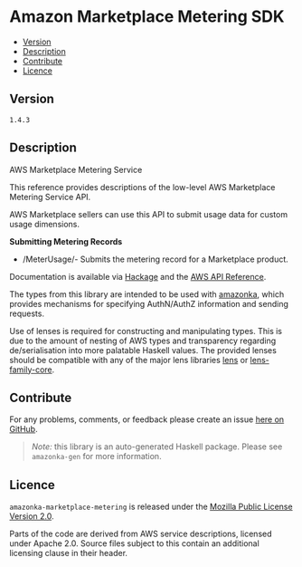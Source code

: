 # Amazon Marketplace Metering SDK

* [Version](#version)
* [Description](#description)
* [Contribute](#contribute)
* [Licence](#licence)


## Version

`1.4.3`


## Description

AWS Marketplace Metering Service

This reference provides descriptions of the low-level AWS Marketplace Metering Service API.

AWS Marketplace sellers can use this API to submit usage data for custom usage dimensions.

__Submitting Metering Records__

-   /MeterUsage/- Submits the metering record for a Marketplace product.

Documentation is available via [Hackage](http://hackage.haskell.org/package/amazonka-marketplace-metering)
and the [AWS API Reference](https://aws.amazon.com/documentation/).

The types from this library are intended to be used with [amazonka](http://hackage.haskell.org/package/amazonka),
which provides mechanisms for specifying AuthN/AuthZ information and sending requests.

Use of lenses is required for constructing and manipulating types.
This is due to the amount of nesting of AWS types and transparency regarding
de/serialisation into more palatable Haskell values.
The provided lenses should be compatible with any of the major lens libraries
[lens](http://hackage.haskell.org/package/lens) or [lens-family-core](http://hackage.haskell.org/package/lens-family-core).

## Contribute

For any problems, comments, or feedback please create an issue [here on GitHub](https://github.com/brendanhay/amazonka/issues).

> _Note:_ this library is an auto-generated Haskell package. Please see `amazonka-gen` for more information.


## Licence

`amazonka-marketplace-metering` is released under the [Mozilla Public License Version 2.0](http://www.mozilla.org/MPL/).

Parts of the code are derived from AWS service descriptions, licensed under Apache 2.0.
Source files subject to this contain an additional licensing clause in their header.

